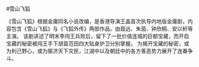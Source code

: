 #雪山飞狐

《雪山飞狐》根据金庸同名小说改编，是香港导演王晶首次执导内地版金庸剧，内容包含《雪山飞狐》与《飞狐外传》两部作品。由聂远、朱茵、钟欣桐、安以轩等主演。
该剧讲述了明末李闯王兵败后，留下了一批价值连城的巨额宝藏，而开启宝藏的秘密被闯王手下胡苗范田四大贴身护卫分别掌握。 为揭开宝藏的秘密，或为利己野心，或为赈济天下灾民，江湖中以及朝廷中的各方善恶势力展开了连番争斗。